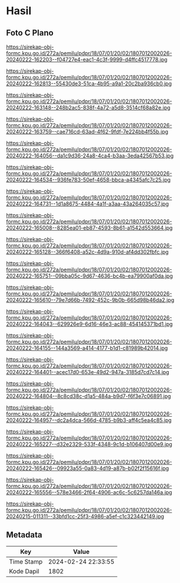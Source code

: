 # Hasil

## Foto C Plano

https://sirekap-obj-formc.kpu.go.id/272a/pemilu/pdpr/18/07/01/20/02/1807012002026-20240222-162203--f04727e4-eac1-4c3f-9999-d4ffc4517778.jpg

https://sirekap-obj-formc.kpu.go.id/272a/pemilu/pdpr/18/07/01/20/02/1807012002026-20240222-162813--55430de3-51ca-4b95-a9a1-20c2ba936cb0.jpg

https://sirekap-obj-formc.kpu.go.id/272a/pemilu/pdpr/18/07/01/20/02/1807012002026-20240222-163148--248b2ac5-838f-4a72-a5d8-3514cf68a82e.jpg

https://sirekap-obj-formc.kpu.go.id/272a/pemilu/pdpr/18/07/01/20/02/1807012002026-20240222-163759--cae716cd-63ad-4f62-9fdf-7e224bb4f55b.jpg

https://sirekap-obj-formc.kpu.go.id/272a/pemilu/pdpr/18/07/01/20/02/1807012002026-20240222-164056--da1c9d36-24a8-4ca4-b3aa-3eda42567b53.jpg

https://sirekap-obj-formc.kpu.go.id/272a/pemilu/pdpr/18/07/01/20/02/1807012002026-20240222-164534--936fe783-50ef-4658-bbca-a4345afc7c25.jpg

https://sirekap-obj-formc.kpu.go.id/272a/pemilu/pdpr/18/07/01/20/02/1807012002026-20240222-164731--1d1a8675-4484-4a1f-a3aa-43a264035c57.jpg

https://sirekap-obj-formc.kpu.go.id/272a/pemilu/pdpr/18/07/01/20/02/1807012002026-20240222-165008--8285ea01-eb87-4593-8b61-a1542d553664.jpg

https://sirekap-obj-formc.kpu.go.id/272a/pemilu/pdpr/18/07/01/20/02/1807012002026-20240222-165128--366f6408-a52c-4d9a-910d-af4dd302fbfc.jpg

https://sirekap-obj-formc.kpu.go.id/272a/pemilu/pdpr/18/07/01/20/02/1807012002026-20240222-165751--09bba05c-9d67-4636-bc4b-ea79900af0da.jpg

https://sirekap-obj-formc.kpu.go.id/272a/pemilu/pdpr/18/07/01/20/02/1807012002026-20240222-165610--79e7d66b-7492-452c-9b0b-665d98b46da2.jpg

https://sirekap-obj-formc.kpu.go.id/272a/pemilu/pdpr/18/07/01/20/02/1807012002026-20240222-164043--629926e9-6d16-46e3-ac88-454145371bd1.jpg

https://sirekap-obj-formc.kpu.go.id/272a/pemilu/pdpr/18/07/01/20/02/1807012002026-20240222-164155--144a3569-a414-4177-b1d1-c81989b42014.jpg

https://sirekap-obj-formc.kpu.go.id/272a/pemilu/pdpr/18/07/01/20/02/1807012002026-20240222-164401--acec17d0-653e-49d2-947a-3185d7cd7c14.jpg

https://sirekap-obj-formc.kpu.go.id/272a/pemilu/pdpr/18/07/01/20/02/1807012002026-20240222-164804--8c8cd38c-d1a5-484a-b9d7-f6f3e7c06891.jpg

https://sirekap-obj-formc.kpu.go.id/272a/pemilu/pdpr/18/07/01/20/02/1807012002026-20240222-164957--dc2a4dca-566d-4785-b9b3-aff4c5ea4c85.jpg

https://sirekap-obj-formc.kpu.go.id/272a/pemilu/pdpr/18/07/01/20/02/1807012002026-20240222-165227--d32e2329-533f-4348-9c1d-b106407d00e9.jpg

https://sirekap-obj-formc.kpu.go.id/272a/pemilu/pdpr/18/07/01/20/02/1807012002026-20240222-165426--09923a55-0a83-4d19-a87b-b02f2f15616f.jpg

https://sirekap-obj-formc.kpu.go.id/272a/pemilu/pdpr/18/07/01/20/02/1807012002026-20240222-165556--578e3466-2f64-4906-ac6c-5c6257da146a.jpg

https://sirekap-obj-formc.kpu.go.id/272a/pemilu/pdpr/18/07/01/20/02/1807012002026-20240215-011311--33bfd1cc-25f3-4986-a5ef-c1c323442149.jpg


## Metadata

| Key        | Value               |
| ---------- | ------------------- |
| Time Stamp | 2024-02-24 22:33:55 |
| Kode Dapil | 1802                |



